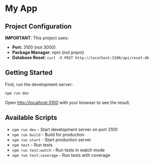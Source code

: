 # My App

## Project Configuration

**IMPORTANT**: This project uses:

- **Port**: 3100 (not 3000)
- **Package Manager**: npm (not pnpm)
- **Database Reset**: `curl -X POST http://localhost:3100/api/reset-db`

## Getting Started

First, run the development server:

```bash
npm run dev
```

Open [http://localhost:3100](http://localhost:3100) with your browser to see the result.

## Available Scripts

- `npm run dev` - Start development server on port 3100
- `npm run build` - Build for production
- `npm run start` - Start production server
- `npm test` - Run tests
- `npm run test:watch` - Run tests in watch mode
- `npm run test:coverage` - Run tests with coverage
